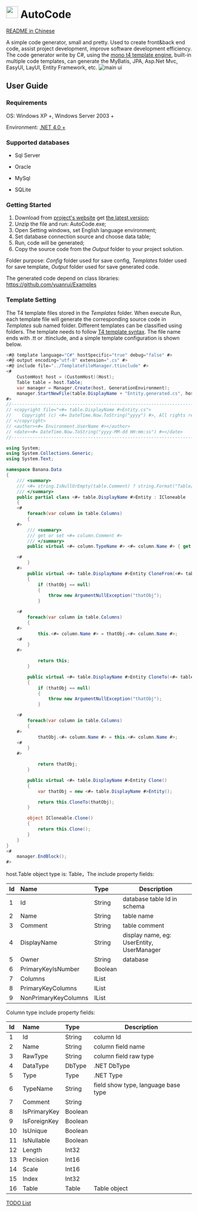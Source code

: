 # <img src="https://raw.githubusercontent.com/yuanrui/CodeGenerator/master/Banana.AutoCode/Resources/Icons.128x128.Logo.ico"  height="32px"> AutoCode
[README in Chinese](README.md)

A simple code generator, small and pretty. Used to create front&back end code, assist project development, improve software development efficiency. The code generator write by C#, using the [mono t4 template engine](https://github.com/mono/t4), built-in multiple code templates, can generate the MyBatis, JPA, Asp.Net Mvc, EasyUI, LayUI, Entity Framework, etc.
![main ui](https://user-images.githubusercontent.com/3859838/94229453-20aedd80-ff32-11ea-97dc-6eb6dc1ff315.png)

## User Guide

### Requirements

OS: Windows XP +,  Windows Server 2003 +

Environment: [.NET 4.0 +](https://download.microsoft.com/download/9/5/A/95A9616B-7A37-4AF6-BC36-D6EA96C8DAAE/dotNetFx40_Full_x86_x64.exe)

### Supported databases

- Sql Server

- Oracle

- MySql

- SQLite

### Getting Started

1. Download from [project's website](https://github.com/yuanrui/CodeGenerator) get [the latest version](https://github.com/yuanrui/CodeGenerator/releases);
2. Unzip the file and run: AutoCode.exe;
3. Open Setting windows, set English language environment;
4. Set database connection source and choose data table;
5. Run, code will be generated;
6. Copy the source code from the *Output* folder to your project solution.

Folder purpose: *Config* folder used for save config, *Templates* folder used for save template, *Output* folder used for save generated code.

The generated code depend on class libraries: https://github.com/yuanrui/Examples

### Template Setting

The T4 template files stored in the *Templates* folder. When execute Run, each template file will generate the corresponding source code in *Templates* sub  named folder. Different templates can be classified using folders. The template needs to follow [T4 template syntax](https://docs.microsoft.com/en-us/visualstudio/modeling/code-generation-and-t4-text-templates). The file name ends with .tt or .ttinclude, and a simple template configuration is shown below.

```c#
<#@ template language="C#" hostSpecific="true" debug="false" #>
<#@ output encoding="utf-8" extension=".cs" #>
<#@ include file="../TemplateFileManager.ttinclude" #>
<# 
	CustomHost host = (CustomHost)(Host);
	Table table = host.Table;
    var manager = Manager.Create(host, GenerationEnvironment);
	manager.StartNewFile(table.DisplayName + "Entity.generated.cs", host.GetValue("OutputPath").ToString() + "\\Samples\\Generated");
#>
//------------------------------------------------------------------------------
// <copyright file="<#= table.DisplayName #>Entity.cs">
//    Copyright (c) <#= DateTime.Now.ToString("yyyy") #>, All rights reserved.
// </copyright>
// <author><#= Environment.UserName #></author>
// <date><#= DateTime.Now.ToString("yyyy-MM-dd HH:mm:ss") #></date>
//------------------------------------------------------------------------------

using System;
using System.Collections.Generic;
using System.Text;

namespace Banana.Data
{
    /// <summary>
    /// <#= string.IsNullOrEmpty(table.Comment) ? string.Format("Table/View [{0}] map to [{1}] entity class", table.Name, table.DisplayName) : table.Comment #>
    /// </summary>
    public partial class <#= table.DisplayName #>Entity : ICloneable
    {
    <# 
        foreach(var column in table.Columns)
        {
    #>
        /// <summary>
        /// get or set <#= column.Comment #>
        /// </summary>
        public virtual <#= column.TypeName #> <#= column.Name #> { get; set; }

    <#
        }
    #>
        public virtual <#= table.DisplayName #>Entity CloneFrom(<#= table.DisplayName #>Entity thatObj)
        {
            if (thatObj == null)
            {
                throw new ArgumentNullException("thatObj");
            }

    <# 
        foreach(var column in table.Columns)
        {
    #>
            this.<#= column.Name #> = thatObj.<#= column.Name #>;
    <#
        }
    #>

            return this;
        }

        public virtual <#= table.DisplayName #>Entity CloneTo(<#= table.DisplayName #>Entity thatObj)
        {
            if (thatObj == null)
            {
                throw new ArgumentNullException("thatObj");
            }

    <# 
        foreach(var column in table.Columns)
        {
    #>
            thatObj.<#= column.Name #> = this.<#= column.Name #>;
    <#
        }
    #>

            return thatObj;
        }

        public virtual <#= table.DisplayName #>Entity Clone()
        {
            var thatObj = new <#= table.DisplayName #>Entity();

            return this.CloneTo(thatObj);
        }

        object ICloneable.Clone()
        {
            return this.Clone();
        }
    }
}
<# 
	manager.EndBlock(); 
#>
```

host.Table object type is: Table，The include property fields:

| Id   | Name                 | Type          | Description                               |
| :--- | :------------------- | :------------ | ----------------------------------------- |
| 1    | Id                   | String        | database table Id in schema               |
| 2    | Name                 | String        | table name                                |
| 3    | Comment              | String        | table comment                             |
| 4    | DisplayName          | String        | display name, eg: UserEntity, UserManager |
| 5    | Owner                | String        | database                                  |
| 6    | PrimaryKeyIsNumber   | Boolean       |                                           |
| 7    | Columns              | IList<Column> |                                           |
| 8    | PrimaryKeyColumns    | IList<Column> |                                           |
| 9    | NonPrimaryKeyColumns | IList<Column> |                                           |

Column type include property fields:

| Id | Name      | Type | Description |
| :--- | :----------- | :------ | --------------- |
| 1    | Id           | String  | column Id       |
| 2    | Name         | String  | column field name |
| 3    | RawType      | String  | column field raw type |
| 4    | DataType     | DbType  | .NET DbType     |
| 5    | Type         | Type    | .NET Type       |
| 6    | TypeName     | String  | field show type, language base type |
| 7    | Comment      | String  |    |
| 8    | IsPrimaryKey | Boolean |         |
| 9    | IsForeignKey | Boolean |                                     |
| 10   | IsUnique     | Boolean |                                     |
| 11   | IsNullable   | Boolean |                                     |
| 12   | Length       | Int32   |             |
| 13   | Precision    | Int16   |             |
| 14   | Scale        | Int16   |                                     |
| 15   | Index        | Int32   |                                     |
| 16   | Table        | Table   | Table object |

[TODO List](https://github.com/yuanrui/CodeGenerator/issues/1)
